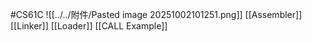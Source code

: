 #CS61C 
![[../../附件/Pasted image 20251002101251.png]]
[[Assembler]]
[[Linker]]
[[Loader]]
[[CALL Example]]